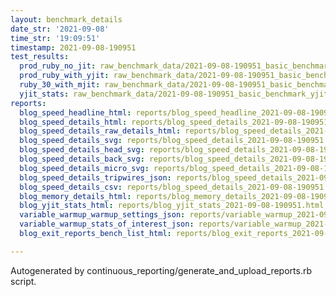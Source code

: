 ```yaml
---
layout: benchmark_details
date_str: '2021-09-08'
time_str: '19:09:51'
timestamp: 2021-09-08-190951
test_results:
  prod_ruby_no_jit: raw_benchmark_data/2021-09-08-190951_basic_benchmark_prod_ruby_no_jit.json
  prod_ruby_with_yjit: raw_benchmark_data/2021-09-08-190951_basic_benchmark_prod_ruby_with_yjit.json
  ruby_30_with_mjit: raw_benchmark_data/2021-09-08-190951_basic_benchmark_ruby_30_with_mjit.json
  yjit_stats: raw_benchmark_data/2021-09-08-190951_basic_benchmark_yjit_stats.json
reports:
  blog_speed_headline_html: reports/blog_speed_headline_2021-09-08-190951.html
  blog_speed_details_html: reports/blog_speed_details_2021-09-08-190951.html
  blog_speed_details_raw_details_html: reports/blog_speed_details_2021-09-08-190951.raw_details.html
  blog_speed_details_svg: reports/blog_speed_details_2021-09-08-190951.svg
  blog_speed_details_head_svg: reports/blog_speed_details_2021-09-08-190951.head.svg
  blog_speed_details_back_svg: reports/blog_speed_details_2021-09-08-190951.back.svg
  blog_speed_details_micro_svg: reports/blog_speed_details_2021-09-08-190951.micro.svg
  blog_speed_details_tripwires_json: reports/blog_speed_details_2021-09-08-190951.tripwires.json
  blog_speed_details_csv: reports/blog_speed_details_2021-09-08-190951.csv
  blog_memory_details_html: reports/blog_memory_details_2021-09-08-190951.html
  blog_yjit_stats_html: reports/blog_yjit_stats_2021-09-08-190951.html
  variable_warmup_warmup_settings_json: reports/variable_warmup_2021-09-08-190951.warmup_settings.json
  variable_warmup_stats_of_interest_json: reports/variable_warmup_2021-09-08-190951.stats_of_interest.json
  blog_exit_reports_bench_list_html: reports/blog_exit_reports_2021-09-08-190951.bench_list.html

---
```

Autogenerated by continuous_reporting/generate_and_upload_reports.rb script.
